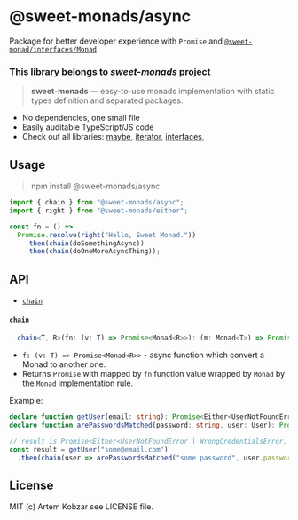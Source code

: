 # @sweet-monads/async

Package for better developer experience with `Promise` and [`@sweet-monad/interfaces/Monad`](https://github.com/JSMonk/sweet-monads/tree/master/interfaces#monad)

### This library belongs to *sweet-monads* project

> **sweet-monads** — easy-to-use monads implementation with static types definition and separated packages.

- No dependencies, one small file
- Easily auditable TypeScript/JS code
- Check out all libraries:
  [maybe](https://github.com/JSMonk/sweet-monads/tree/master/maybe),
  [iterator](https://github.com/JSMonk/sweet-monads/tree/master/iterator),
  [interfaces](https://github.com/JSMonk/sweet-monads/tree/master/interfaces),

## Usage

> npm install @sweet-monads/async

```typescript
import { chain } from "@sweet-monads/async";
import { right } from "@sweet-monads/either";

const fn = () =>
  Promise.resolve(right("Hello, Sweet Monad."))
    .then(chain(doSomethingAsync))
    .then(chain(doOneMoreAsyncThing));
```

## API

- [`chain`](#chain)

#### `chain`
```typescript
  chain<T, R>(fn: (v: T) => Promise<Monad<R>>): (m: Monad<T>) => Promise<Monad<R>>;
```
- `f: (v: T) => Promise<Monad<R>>` - async function which convert a Monad to another one.
- Returns `Promise` with mapped by `fn` function value wrapped by `Monad` by the `Monad` implementation rule.

Example:
```typescript
declare function getUser(email: string): Promise<Either<UserNotFoundError, User>>;
declare function arePasswordsMatched(password: string, user: User): Promise<Either<WrongCredentialsError, boolean>>;

// result is Promise<Either<UserNotFoundError | WrongCredentialsError, boolean>>
const result = getUser("some@email.com")
  .then(chain(user => arePasswordsMatched("some password", user.password)));
```

## License

MIT (c) Artem Kobzar see LICENSE file.
